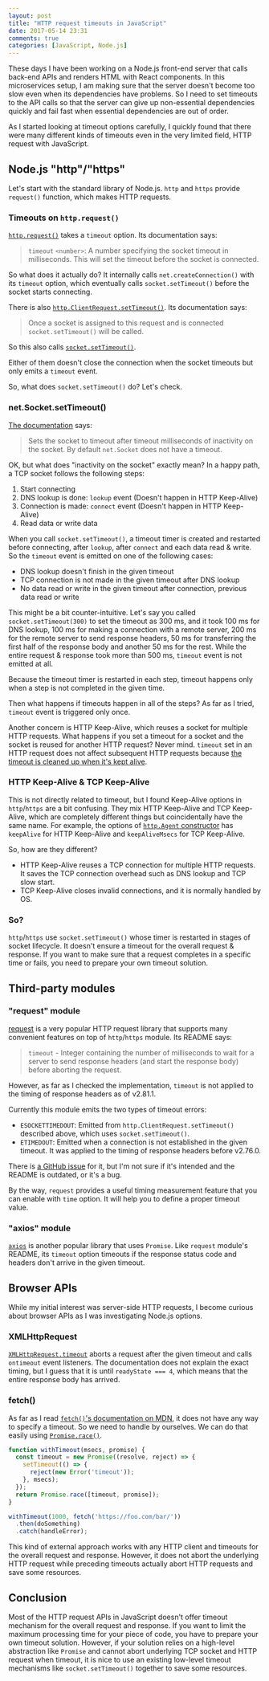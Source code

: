 ```yaml
---
layout: post
title: "HTTP request timeouts in JavaScript"
date: 2017-05-14 23:31
comments: true
categories: [JavaScript, Node.js]
---
```

These days I have been working on a Node.js front-end server that calls back-end APIs and renders HTML with React components. In this microservices setup, I am making sure that the server doesn't become too slow even when its dependencies have problems. So I need to set timeouts to the API calls so that the server can give up non-essential dependencies quickly and fail fast when essential dependencies are out of order.

As I started looking at timeout options carefully, I quickly found that there were many different kinds of timeouts even in the very limited field, HTTP request with JavaScript.

## Node.js "http"/"https"

Let's start with the standard library of Node.js. `http` and `https` provide `request()` function, which makes HTTP requests.

### Timeouts on `http.request()`

[`http.request()`](http://nodejs.org/api/http.html#http_http_request_options_callback) takes a `timeout` option. Its documentation says:

>`timeout` `<number>`: A number specifying the socket timeout in milliseconds. This will set the timeout before the socket is connected.

So what does it actually do? It internally calls `net.createConnection()` with its `timeout` option, which eventually calls `socket.setTimeout()` before the socket starts connecting.

There is also [`http.ClientRequest.setTimeout()`](http://nodejs.org/api/http.html#http_request_settimeout_timeout_callback). Its documentation says:

>Once a socket is assigned to this request and is connected `socket.setTimeout()` will be called.

So this also calls [`socket.setTimeout()`](http://nodejs.org/api/net.html#net_socket_settimeout_timeout_callback).

Either of them doesn't close the connection when the socket timeouts but only emits a `timeout` event.

So, what does `socket.setTimeout()` do? Let's check.

### net.Socket.setTimeout()

[The documentation](http://nodejs.org/api/net.html#net_socket_settimeout_timeout_callback) says:

>Sets the socket to timeout after timeout milliseconds of inactivity on the socket. By default `net.Socket` does not have a timeout.

OK, but what does "inactivity on the socket" exactly mean? In a happy path, a TCP socket follows the following steps:

1. Start connecting
2. DNS lookup is done: `lookup` event (Doesn't happen in HTTP Keep-Alive)
3. Connection is made: `connect` event (Doesn't happen in HTTP Keep-Alive)
4. Read data or write data

When you call `socket.setTimeout()`, a timeout timer is created and restarted before connecting, after `lookup`, after `connect` and each data read & write. So the `timeout` event is emitted on one of the following cases:

- DNS lookup doesn't finish in the given timeout
- TCP connection is not made in the given timeout after DNS lookup
- No data read or write in the given timeout after connection, previous data read or write

This might be a bit counter-intuitive. Let's say you called `socket.setTimeout(300)` to set the timeout as 300 ms, and it took 100 ms for DNS lookup, 100 ms for making a connection with a remote server, 200 ms for the remote server to send response headers, 50 ms for transferring the first half of the response body and another 50 ms for the rest. While the entire request & response took more than 500 ms, `timeout` event is not emitted at all.

Because the timeout timer is restarted in each step, timeout happens only when a step is not completed in the given time.

Then what happens if timeouts happen in all of the steps? As far as I tried, `timeout` event is triggered only once.

Another concern is HTTP Keep-Alive, which reuses a socket for multiple HTTP requests. What happens if you set a timeout for a socket and the socket is reused for another HTTP request? Never mind. `timeout` set in an HTTP request does not affect subsequent HTTP requests because [the timeout is cleaned up when it's kept alive](https://github.com/nodejs/node/blob/v7.10.0/lib/_http_client.js#L546).

### HTTP Keep-Alive & TCP Keep-Alive

This is not directly related to timeout, but I found Keep-Alive options in `http`/`https` are a bit confusing. They mix HTTP Keep-Alive and TCP Keep-Alive, which are completely different things but coincidentally have the same name. For example, the options of [`http.Agent` constructor](http://nodejs.org/api/http.html#http_new_agent_options) has `keepAlive` for HTTP Keep-Alive and `keepAliveMsecs` for TCP Keep-Alive.

So, how are they different?

- HTTP Keep-Alive reuses a TCP connection for multiple HTTP requests. It saves the TCP connection overhead such as DNS lookup and TCP slow start.
- TCP Keep-Alive closes invalid connections, and it is normally handled by OS.

### So?

`http`/`https` use `socket.setTimeout()` whose timer is restarted in stages of socket lifecycle. It doesn't ensure a timeout for the overall request & response. If you want to make sure that a request completes in a specific time or fails, you need to prepare your own timeout solution.

## Third-party modules

### "request" module

[request](https://github.com/request/request) is a very popular HTTP request library that supports many convenient features on top of `http`/`https` module. Its README says:

>`timeout` - Integer containing the number of milliseconds to wait for a server to send response headers (and start the response body) before aborting the request.

However, as far as I checked the implementation, `timeout` is not applied to the timing of response headers as of v2.81.1.

Currently this module emits the two types of timeout errors:

- `ESOCKETTIMEDOUT`: Emitted from `http.ClientRequest.setTimeout()` described above, which uses `socket.setTimeout()`.
- `ETIMEDOUT`: Emitted when a connection is not established in the given timeout. It was applied to the timing of response headers before v2.76.0.

There is [a GitHub issue](https://github.com/request/request/issues/2535) for it, but I'm not sure if it's intended and the README is outdated, or it's a bug.

By the way, `request` provides a useful timing measurement feature that you can enable with `time` option. It will help you to define a proper timeout value.

### "axios" module

[`axios`](https://github.com/mzabriskie/axios) is another popular library that uses `Promise`. Like `request` module's README, its `timeout` option timeouts if the response status code and headers don't arrive in the given timeout.

## Browser APIs

While my initial interest was server-side HTTP requests, I become curious about browser APIs as I was investigating Node.js options.

### XMLHttpRequest

[`XMLHttpRequest.timeout`](http://developer.mozilla.org/en-US/docs/Web/API/XMLHttpRequest/timeout) aborts a request after the given timeout and calls `ontimeout` event listeners. The documentation does not explain the exact timing, but I guess that it is until `readyState === 4`, which means that the entire response body has arrived.

### fetch()

As far as I read [`fetch()`'s documentation on MDN](https://developer.mozilla.org/en-US/docs/Web/API/WindowOrWorkerGlobalScope/fetch), it does not have any way to specify a timeout. So we need to handle by ourselves. We can do that easily using [`Promise.race()`](http://developer.mozilla.org/en-US/docs/Web/JavaScript/Reference/Global_Objects/Promise/race).

```js
function withTimeout(msecs, promise) {
  const timeout = new Promise((resolve, reject) => {
    setTimeout(() => {
      reject(new Error('timeout'));
    }, msecs);
  });
  return Promise.race([timeout, promise]);
}

withTimeout(1000, fetch('https://foo.com/bar/'))
  .then(doSomething)
  .catch(handleError);
```

This kind of external approach works with any HTTP client and timeouts for the overall request and response. However, it does not abort the underlying HTTP request while preceding timeouts actually abort HTTP requests and save some resources.

## Conclusion

Most of the HTTP request APIs in JavaScript doesn't offer timeout mechanism for the overall request and response. If you want to limit the maximum processing time for your piece of code, you have to prepare your own timeout solution. However, if your solution relies on a high-level abstraction like `Promise` and cannot abort underlying TCP socket and HTTP request when timeout, it is nice to use an existing low-level timeout mechanisms like `socket.setTimeout()` together to save some resources.
